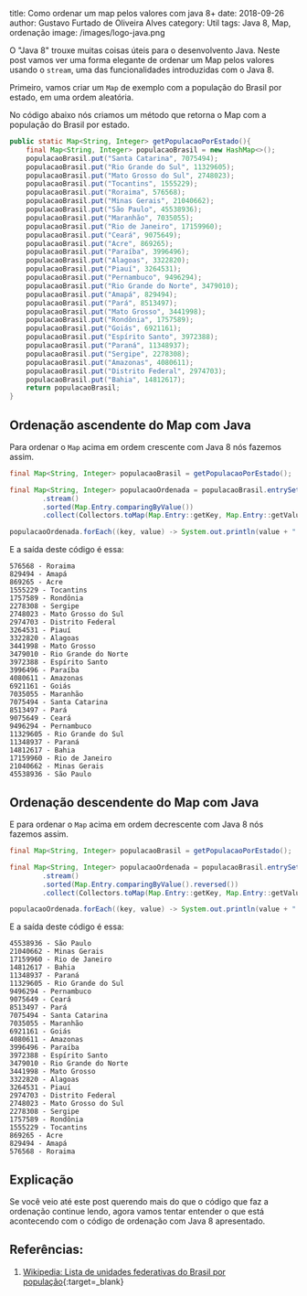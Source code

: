 title: Como ordenar um map pelos valores com java 8+
date: 2018-09-26
author: Gustavo Furtado de Oliveira Alves
category: Util
tags: Java 8, Map, ordenação
image: /images/logo-java.png

O "Java 8" trouxe muitas coisas úteis para o desenvolvento Java.
Neste post vamos ver uma forma elegante de ordenar um Map pelos valores usando o `stream`,
uma das funcionalidades introduzidas com o Java 8.

Primeiro, vamos criar um `Map` de exemplo com a população do Brasil por estado, em uma ordem aleatória.

No código abaixo nós criamos um método que retorna o Map com a população do Brasil por estado.

```java
public static Map<String, Integer> getPopulacaoPorEstado(){
	final Map<String, Integer> populacaoBrasil = new HashMap<>();
	populacaoBrasil.put("Santa Catarina", 7075494);
	populacaoBrasil.put("Rio Grande do Sul", 11329605);
	populacaoBrasil.put("Mato Grosso do Sul", 2748023);
	populacaoBrasil.put("Tocantins", 1555229);
	populacaoBrasil.put("Roraima", 576568);
	populacaoBrasil.put("Minas Gerais", 21040662);
	populacaoBrasil.put("São Paulo", 45538936);
	populacaoBrasil.put("Maranhão", 7035055);
	populacaoBrasil.put("Rio de Janeiro", 17159960);
	populacaoBrasil.put("Ceará", 9075649);
	populacaoBrasil.put("Acre", 869265);
	populacaoBrasil.put("Paraíba", 3996496);
	populacaoBrasil.put("Alagoas", 3322820);
	populacaoBrasil.put("Piauí", 3264531);
	populacaoBrasil.put("Pernambuco", 9496294);
	populacaoBrasil.put("Rio Grande do Norte", 3479010);
	populacaoBrasil.put("Amapá", 829494);
	populacaoBrasil.put("Pará", 8513497);
	populacaoBrasil.put("Mato Grosso", 3441998);
	populacaoBrasil.put("Rondônia", 1757589);
	populacaoBrasil.put("Goiás", 6921161);
	populacaoBrasil.put("Espírito Santo", 3972388);
	populacaoBrasil.put("Paraná", 11348937);
	populacaoBrasil.put("Sergipe", 2278308);
	populacaoBrasil.put("Amazonas", 4080611);
	populacaoBrasil.put("Distrito Federal", 2974703);
	populacaoBrasil.put("Bahia", 14812617);
	return populacaoBrasil;
}
```

## Ordenação ascendente do Map com Java

Para ordenar o `Map` acima em ordem crescente com Java 8 nós fazemos assim.

```java
final Map<String, Integer> populacaoBrasil = getPopulacaoPorEstado();

final Map<String, Integer> populacaoOrdenada = populacaoBrasil.entrySet()
		.stream()
		.sorted(Map.Entry.comparingByValue())
		.collect(Collectors.toMap(Map.Entry::getKey, Map.Entry::getValue, (e1, e2) -> e1, LinkedHashMap::new));

populacaoOrdenada.forEach((key, value) -> System.out.println(value + " - " + key));
```

E a saída deste código é essa:

```
576568 - Roraima
829494 - Amapá
869265 - Acre
1555229 - Tocantins
1757589 - Rondônia
2278308 - Sergipe
2748023 - Mato Grosso do Sul
2974703 - Distrito Federal
3264531 - Piauí
3322820 - Alagoas
3441998 - Mato Grosso
3479010 - Rio Grande do Norte
3972388 - Espírito Santo
3996496 - Paraíba
4080611 - Amazonas
6921161 - Goiás
7035055 - Maranhão
7075494 - Santa Catarina
8513497 - Pará
9075649 - Ceará
9496294 - Pernambuco
11329605 - Rio Grande do Sul
11348937 - Paraná
14812617 - Bahia
17159960 - Rio de Janeiro
21040662 - Minas Gerais
45538936 - São Paulo
```

## Ordenação descendente do Map com Java

E para ordenar o `Map` acima em ordem decrescente com Java 8 nós fazemos assim.

```java
final Map<String, Integer> populacaoBrasil = getPopulacaoPorEstado();

final Map<String, Integer> populacaoOrdenada = populacaoBrasil.entrySet()
		.stream()
		.sorted(Map.Entry.comparingByValue().reversed())
		.collect(Collectors.toMap(Map.Entry::getKey, Map.Entry::getValue, (e1, e2) -> e1, LinkedHashMap::new));

populacaoOrdenada.forEach((key, value) -> System.out.println(value + " - " + key));
```

E a saída deste código é essa:

```
45538936 - São Paulo
21040662 - Minas Gerais
17159960 - Rio de Janeiro
14812617 - Bahia
11348937 - Paraná
11329605 - Rio Grande do Sul
9496294 - Pernambuco
9075649 - Ceará
8513497 - Pará
7075494 - Santa Catarina
7035055 - Maranhão
6921161 - Goiás
4080611 - Amazonas
3996496 - Paraíba
3972388 - Espírito Santo
3479010 - Rio Grande do Norte
3441998 - Mato Grosso
3322820 - Alagoas
3264531 - Piauí
2974703 - Distrito Federal
2748023 - Mato Grosso do Sul
2278308 - Sergipe
1757589 - Rondônia
1555229 - Tocantins
869265 - Acre
829494 - Amapá
576568 - Roraima
```

## Explicação

Se você veio até este post querendo mais do que o código que faz a ordenação continue lendo,
agora vamos tentar entender o que está acontecendo com o código de ordenação com Java 8 apresentado.



## Referências:

1. [Wikipedia: Lista de unidades federativas do Brasil por população](https://pt.wikipedia.org/wiki/Lista_de_unidades_federativas_do_Brasil_por_popula%C3%A7%C3%A3o){:target=\_blank}
